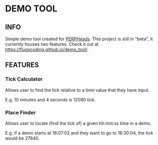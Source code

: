 # DEMO TOOL
## INFO
Simple demo tool created for [PERPHeads](https://perpheads.com/forums/). This project is still in "beta", it currently houses two features. Check it out at https://flugscoding.github.io/demo_tool/.

## FEATURES 
### Tick Calculator
Allows user to find the tick relative to a time value that they have input. 

E.g. 10 minutes and 4 seconds is 12080 tick.

### Place Finder
Allows user to locate (find the tick of) a given hh:mm:ss time in a demo. 

E.g. if a demo starts at 18:07:02 and they want to go to 18:30:04, the tick would be 27640.

